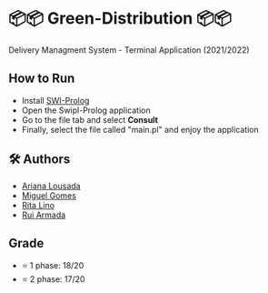 # 📦📦 Green-Distribution 📦📦

Delivery Managment System - Terminal Application (2021/2022)

## How to Run

* Install [SWI-Prolog](https://www.swi-prolog.org/)
* Open the Swipl-Prolog application
* Go to the file tab and select **Consult**
* Finally, select the file called "main.pl" and enjoy the application

## 🛠 Authors

* [Ariana Lousada](https://github.com/AITK42)
* [Miguel Gomes](https://github.com/MayorX500)
* [Rita Lino](https://github.com/anightatheopera)
* [Rui Armada](https://github.com/RuiArmada)

## Grade

* ⭐ 1 phase: 18/20
* ⭐ 2 phase: 17/20 
